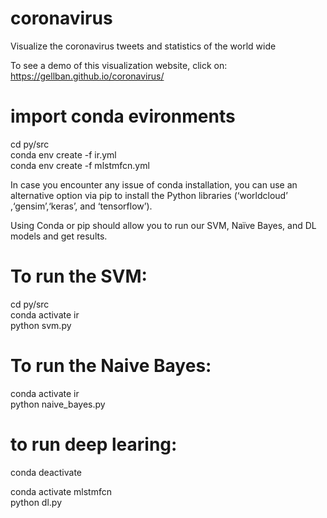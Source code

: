# coronavirus
Visualize the coronavirus tweets and statistics of the world wide  

To see a demo of this visualization website, click on: https://gellban.github.io/coronavirus/

# import conda evironments
cd py/src  
conda env create -f ir.yml  
conda env create -f mlstmfcn.yml  

In case you encounter any issue of conda installation, you can use an alternative option via pip to install the Python libraries (‘worldcloud’ ,‘gensim’,‘keras’, and ‘tensorflow’).  

Using Conda or pip should allow you to run our SVM, Naïve Bayes, and DL models and get results.

# To run the SVM:
cd py/src  
conda activate ir  
python svm.py  

# To run the Naive Bayes:
<!-- cd py/src -->  
conda activate ir  
python naive_bayes.py  

# to run deep learing:
conda deactivate  
<!-- cd py/src -->  
conda activate mlstmfcn  
python dl.py  